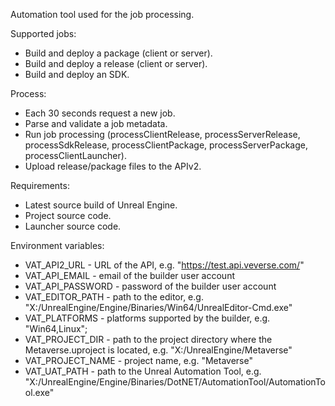 Automation tool used for the job processing.

Supported jobs:
- Build and deploy a package (client or server).
- Build and deploy a release (client or server).
- Build and deploy an SDK.

Process:
- Each 30 seconds request a new job.
- Parse and validate a job metadata.
- Run job processing (processClientRelease, processServerRelease, processSdkRelease, processClientPackage, processServerPackage, processClientLauncher).
- Upload release/package files to the APIv2.

Requirements:
- Latest source build of Unreal Engine.
- Project source code.
- Launcher source code.

Environment variables:
- VAT_API2_URL - URL of the API, e.g. "https://test.api.veverse.com/"
- VAT_API_EMAIL - email of the builder user account
- VAT_API_PASSWORD - password of the builder user account
- VAT_EDITOR_PATH - path to the editor, e.g. "X:/UnrealEngine/Engine/Binaries/Win64/UnrealEditor-Cmd.exe"
- VAT_PLATFORMS - platforms supported by the builder, e.g. "Win64,Linux";
- VAT_PROJECT_DIR - path to the project directory where the Metaverse.uproject is located, e.g. "X:/UnrealEngine/Metaverse"
- VAT_PROJECT_NAME - project name, e.g. "Metaverse"
- VAT_UAT_PATH - path to the Unreal Automation Tool, e.g. "X:/UnrealEngine/Engine/Binaries/DotNET/AutomationTool/AutomationTool.exe"
